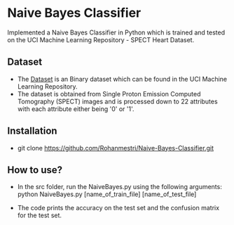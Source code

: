 # Naive Bayes Classifier
Implemented a Naive Bayes Classifier in Python which is trained and tested on the UCI Machine Learning Repository - SPECT Heart Dataset.


 
## Dataset 
- The [Dataset](https://archive.ics.uci.edu/ml/datasets/spect+heart) is an Binary dataset which can be found in the UCI Machine Learning Repository.
- The dataset is obtained from Single Proton Emission Computed Tomography (SPECT) images and is processed down to 22 attributes with each attribute either being '0' or '1'.


## Installation
- git clone https://github.com/Rohanmestri/Naive-Bayes-Classifier.git

## How to use?
- In the src folder, run the NaiveBayes.py using the following arguments:  
    python NaiveBayes.py [name_of_train_file] [name_of_test_file] 
       
- The code prints the accuracy on the test set and the confusion matrix for the test set.




